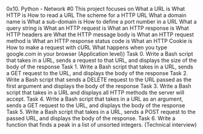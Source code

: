 0x10. Python - Network #0
This project focuses on
What a URL is
What HTTP is
How to read a URL
The scheme for a HTTP URL
What a domain name is
What a sub-domain is
How to define a port number in a URL
What a query string is
What an HTTP request is
What an HTTP response is
What HTTP headers are
What the HTTP message body is
What an HTTP request method is
What an HTTP response status code is
What an HTTP Cookie is
How to make a request with cURL
What happens when you type google.com in your browser (Application level))
Task 0.
Write a Bash script that takes in a URL, sends a request to that URL,
and displays the size of the body of the response
Task 1.
Write a Bash script that takes in a URL, sends a GET request to the URL, and
displays the body of the response
Task 2.
Write a Bash script that sends a DELETE request to the URL passed as the first
argument and displays the body of the response
Task 3.
Write a Bash script that takes in a URL and displays all HTTP methods the
server will accept.
Task 4.
Write a Bash script that takes in a URL as an argument, sends a GET request to
the URL, and displays the body of the response
Task 5.
Write a Bash script that takes in a URL, sends a POST request to the passed
URL, and displays the body of the response.
Task 6.
Write a function that finds a peak in a list of unsorted integers.
(Technical interview)
